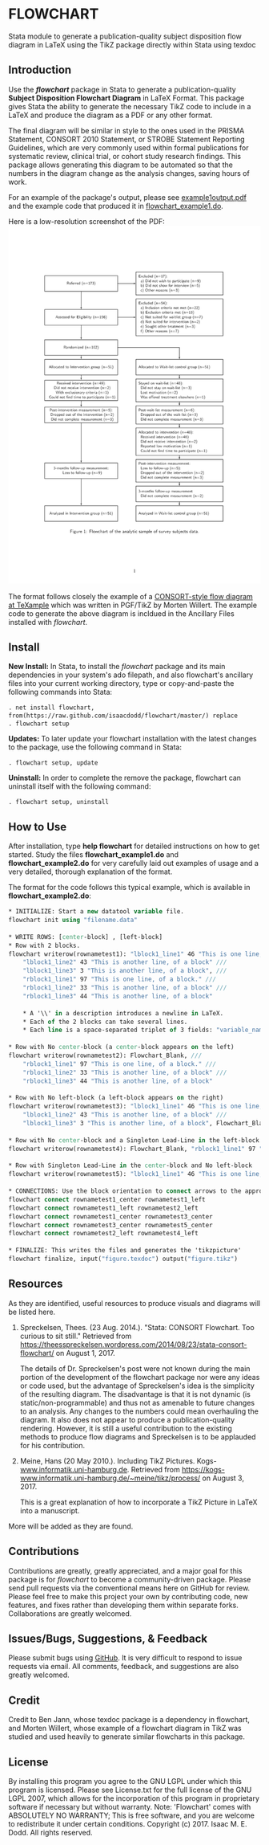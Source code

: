 # FLOWCHART

Stata module to generate a publication-quality subject disposition flow diagram in LaTeX using the TikZ package directly within Stata using texdoc 

## Introduction

Use the **_flowchart_** package in Stata to generate a publication-quality **Subject Disposition Flowchart Diagram** in LaTeX Format. This package gives Stata the ability to generate the necessary TikZ code to include in a LaTeX and produce the diagram as a PDF or any other format. 

The final diagram will be similar in style to the ones used in the PRISMA Statement, CONSORT 2010 Statement, or STROBE Statement Reporting Guidelines, which are very commonly used within formal publications for systematic review, clinical trial, or cohort study research findings. This package allows generating this diagram to be automated so that the numbers in the diagram change as the analysis changes, saving hours of work.

For an example of the package's output, please see [example1output.pdf](https://github.com/IsaacDodd/flowchart/blob/master/example1output.pdf "example1output.pdf") and the example code that produced it in [flowchart_example1.do](https://github.com/IsaacDodd/flowchart/blob/master/flowchart_example1.do "flowchart_example1.do"). 

Here is a low-resolution screenshot of the PDF:
![Example1Output](https://github.com/IsaacDodd/flowchart/blob/master/PreviousVersion/example1output.png "Example 1 Output")

The format follows closely the example of a [CONSORT-style flow diagram at TeXample](http://www.texample.net/tikz/examples/consort-flowchart/) which was written in PGF/TikZ by Morten Willert. The example code to generate the above diagram is incldued in the Ancillary Files installed with *flowchart*.

## Install

**New Install:** In Stata, to install the *flowchart* package and its main dependencies in your system's ado filepath, and also flowchart's ancillary files into your current working directory, type or copy-and-paste the following commands into Stata:

	. net install flowchart, from(https://raw.github.com/isaacdodd/flowchart/master/) replace
	. flowchart setup

**Updates:** To later update your flowchart installation with the latest changes to the package, use the following command in Stata: 

	. flowchart setup, update
	
**Uninstall:** In order to complete the remove the package, flowchart can uninstall itself with the following command:
	
	. flowchart setup, uninstall

## How to Use

After installation, type **help flowchart** for detailed instructions on how to get started. Study the files **flowchart_example1.do** and **flowchart_example2.do** for very carefully laid out examples of usage and a very detailed, thorough explanation of the format.

The format for the code follows this typical example, which is available in **flowchart_example2.do**:

```stata
* INITIALIZE: Start a new datatool variable file.
flowchart init using "filename.data"

* WRITE ROWS: [center-block] , [left-block]
* Row with 2 blocks.
flowchart writerow(rownametest1): "lblock1_line1" 46 "This is one line, \\ of a block." ///
	"lblock1_line2" 43 "This is another line, of a block" ///
	"lblock1_line3" 3 "This is another line, of a block", ///
	"rblock1_line1" 97 "This is one line, of a block." ///
	"rblock1_line2" 33 "This is another line, of a block" ///
	"rblock1_line3" 44 "This is another line, of a block"
	
	* A '\\' in a description introduces a newline in LaTeX.
	* Each of the 2 blocks can take several lines.
	* Each line is a space-separated triplet of 3 fields: "variable_name" n_number "Descriptive text."

* Row with No center-block (a center-block appears on the left)
flowchart writerow(rownametest2): Flowchart_Blank, ///
	"rblock1_line1" 97 "This is one line, of a block." ///
	"rblock1_line2" 33 "This is another line, of a block" ///
	"rblock1_line3" 44 "This is another line, of a block"

* Row with No left-block (a left-block appears on the right)
flowchart writerow(rownametest3): "lblock1_line1" 46 "This is one line, \\ of a block." ///
	"lblock1_line2" 43 "This is another line, of a block" ///
	"lblock1_line3" 3 "This is another line, of a block", Flowchart_Blank

* Row with No center-block and a Singleton Lead-Line in the left-block
flowchart writerow(rownametest4): Flowchart_Blank, "rblock1_line1" 97 "This is one line, \\ of a block."
	
* Row with Singleton Lead-Line in the center-block and No left-block
flowchart writerow(rownametest5): "lblock1_line1" 46 "This is one line, \\ of a block.", Flowchart_Blank

* CONNECTIONS: Use the block orientation to connect arrows to the appropriate blocks
flowchart connect rownametest1_center rownametest1_left
flowchart connect rownametest1_left rownametest2_left
flowchart connect rownametest1_center rownametest3_center
flowchart connect rownametest3_center rownametest5_center
flowchart connect rownametest2_left rownametest4_left

* FINALIZE: This writes the files and generates the 'tikzpicture'
flowchart finalize, input("figure.texdoc") output("figure.tikz")
```
	
## Resources

As they are identified, useful resources to produce visuals and diagrams will be listed here.
1. Spreckelsen, Thees. (23 Aug. 2014.). "Stata: CONSORT Flowchart. Too curious to sit still." Retrieved from https://theesspreckelsen.wordpress.com/2014/08/23/stata-consort-flowchart/ on August 1, 2017.

	The details of Dr. Spreckelsen's post were not known during the main portion of the development of the flowchart package nor were any ideas or code used, but the advantage of Spreckelsen's idea is the simplicity of the resulting diagram. The disadvantage is that it is not dynamic (is static/non-programmable) and thus not as amenable to future changes to an analysis. Any changes to the numbers could mean overhauling the diagram. It also does not appear to produce a publication-quality rendering. However, it is still a useful contribution to the existing methods to produce flow diagrams and Spreckelsen is to be applauded for his contribution.
	
2. Meine, Hans (20 May 2010.). Including TikZ Pictures. Kogs-www.informatik.uni-hamburg.de. Retrieved from https://kogs-www.informatik.uni-hamburg.de/~meine/tikz/process/ on August 3, 2017.

	This is a great explanation of how to incorporate a TikZ Picture in LaTeX into a manuscript.


More will be added as they are found.

## Contributions

Contributions are greatly, greatly appreciated, and a major goal for this package is for *flowchart* to become a community-driven package. Please send pull requests via the conventional means here on GitHub for review. Please feel free to make this project your own by contributing code, new features, and fixes rather than developing them within separate forks. Collaborations are greatly welcomed.

## Issues/Bugs, Suggestions, & Feedback

Please submit bugs using [GitHub](https://github.com/IsaacDodd/flowchart/issues/new/ "Open a New Issue on GitHub for Flowchart"). It is very difficult to respond to issue requests via email. All comments, feedback, and suggestions are also greatly welcomed.

## Credit

Credit to Ben Jann, whose texdoc package is a dependency in flowchart, and Morten Willert, whose example of a flowchart diagram in TikZ was studied and used heavily to generate similar flowcharts in this package.

## License

By installing this program you agree to the GNU LGPL under which this program is licensed. Please see License.txt for the full license of the GNU LGPL 2007, which allows for the incorporation of this program in proprietary software if necessary but without warranty.
Note: 'Flowchart' comes with ABSOLUTELY NO WARRANTY; This is free software, and you are welcome to redistribute it under certain conditions. Copyright (c) 2017.  Isaac M. E. Dodd. All rights reserved.
